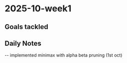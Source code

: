 # 2025-10-week1

## Goals tackled

## Daily Notes
-- implemented minimax with alpha beta pruning (1st oct)

